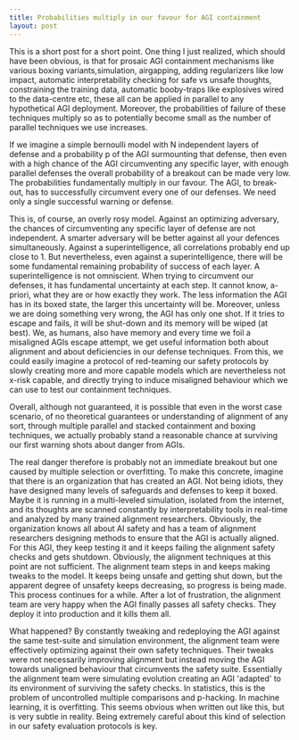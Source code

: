 ```yaml
---
title: Probabilities multiply in our favour for AGI containment
layout: post
---
```


This is a short post for a short point. One thing I just realized, which should have been obvious, is that for prosaic AGI containment mechanisms like various boxing variants,simulation, airgapping, adding regularizers like low impact, automatic interpretability checking for safe vs unsafe thoughts, constraining the training data, automatic booby-traps like explosives wired to the data-centre etc, these all can be applied in parallel to any hypothetical AGI deployment. Moreover, the probabilities of failure of these techniques multiply so as to potentially become small as the number of parallel techniques we use increases.

If we imagine a simple bernoulli model with N independent layers of defense and a probability p of the AGI surmounting that defense, then even with a high chance of the AGI circumventing any specific layer, with enough parallel defenses the overall probability of a breakout can be made very low. The probabilities fundamentally multiply in our favour. The AGI, to break-out, has to successfully circumvent every one of our defenses. We need only a single successful warning or defense.

This is, of course, an overly rosy model. Against an optimizing adversary, the chances of circumventing any specific layer of defense are not independent. A smarter adversary will be better against all your defences simultaneously. Against a superintelligence, all correlations probably end up close to 1. But nevertheless, even against a superintelligence, there will be some fundamental remaining probability of success of each layer. A superintelligence is not omniscient. When trying to circumvent our defenses, it has fundamental uncertainty at each step. It cannot know, a-priori, what they are or how exactly they work. The less information the AGI has in its boxed state, the larger this uncertainty will be. Moreover, unless we are doing something very wrong, the AGI has only one shot. If it tries to escape and fails, it will be shut-down and its memory will be wiped (at best). We, as humans, also have memory and every time we foil a misaligned AGIs escape attempt, we get useful information both about alignment and about deficiencies in our defense techniques. From this, we could easily imagine a protocol of red-teaming our safety protocols by slowly creating more and more capable models which are nevertheless not x-risk capable, and directly trying to induce misaligned behaviour which we can use to test our containment techniques.

Overall, although not guaranteed, it is possible that even in the worst case scenario, of no theoretical guarantees or understanding of alignment of any sort, through multiple parallel and stacked containment and boxing techniques, we actually probably stand a reasonable chance at surviving our first warning shots about danger from AGIs.

The real danger therefore is probably not an immediate breakout but one caused by multiple selection or overfitting. To make this concrete, imagine that there is an organization that has created an AGI. Not being idiots, they have designed many levels of safeguards and defenses to keep it boxed. Maybe it is running in a multi-leveled simulation, isolated from the internet, and its thoughts are scanned constantly by interpretability tools in real-time and analyzed by many trained alignment researchers. Obviously, the organization knows all about AI safety and has a team of alignment researchers designing methods to ensure that the AGI is actually aligned. For this AGI, they keep testing it and it keeps failing the alignment safety checks and gets shutdown. Obviously, the alignment techniques at this point are not sufficient. The alignment team steps in and keeps making tweaks to the model. It keeps being unsafe and getting shut down, but the apparent degree of unsafety keeps decreasing, so progress is being made. This process continues for a while. After a lot of frustration, the alignment team are very happy when the AGI finally passes all safety checks. They deploy it into production and it kills them all.

What happened? By constantly tweaking and redeploying the AGI against the same test-suite and simulation environment, the alignment team were effectively optimizing against their own safety techniques. Their tweaks were not necessarily improving alignment but instead moving the AGI towards unaligned behaviour that circumvents the safety suite. Essentially the alignment team were simulating evolution creating an AGI 'adapted' to its environment of surviving the safety checks. In statistics, this is the problem of uncontrolled multiple comparisons and p-hacking. In machine learning, it is overfitting. This seems obvious when written out like this, but is very subtle in reality. Being extremely careful about this kind of selection in our safety evaluation protocols is key.


